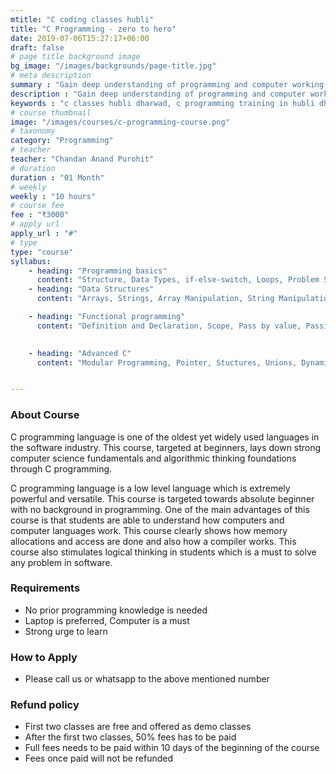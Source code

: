 ```yaml
---
mtitle: "C coding classes hubli"
title: "C Programming - zero to hero"
date: 2019-07-06T15:27:17+06:00
draft: false
# page title background image
bg_image: "/images/backgrounds/page-title.jpg"
# meta description
summary : "Gain deep understanding of programming and computer working through this beginner C Programming course."
description : "Gain deep understanding of programming and computer working through this beginner C Programming course. This course includes hands-on problem solving, logic building, understanding computer internals, game programming and much more. The only live coding class in Hubli."
keywords : "c classes hubli dharwad, c programming training in hubli dharwad, c programming institutes in hubli dharwad, c programming classes in hubli dharwad, c programming course fees in hubli dharwad, c programming training centers in hubli dharwad, c programming training course in hubli dharwad, c programming training institutes in hubli dharwad, c programming training classes in hubli dharwad, c programming coaching classes in hubli dharwad, c programming certification course in hubli dharwad, c programming training and placement in hubli dharwad, classes for c programming course in hubli dharwad, best institute for c programming course in hubli dharwad, c programming course in hubli dharwad with 100% job"
# course thumbnail
image: "/images/courses/c-programming-course.png"
# taxonomy
category: "Programming"
# teacher
teacher: "Chandan Anand Purohit"
# duration
duration : "01 Month"
# weekly
weekly : "10 hours"
# course fee
fee : "₹3000"
# apply url
apply_url : "#"
# type
type: "course"
syllabus:
    - heading: "Programming basics"
      content: "Structure, Data Types, if-else-switch, Loops, Problem Solving"
    - heading: "Data Structures"
      content: "Arrays, Strings, Array Manipulation, String Manipulation, Problem Solving"

    - heading: "Functional programming"
      content: "Definition and Declaration, Scope, Pass by value, Passing Arrays, Return, Problem Solving, Macros"

    
    - heading: "Advanced C"
      content: "Modular Programming, Pointer, Stuctures, Unions, Dynamic Memory, Double Pointers, File Handling"


---
```



### About Course
C programming language is one of the oldest yet widely used languages in the software industry. This course, targeted at beginners, lays down strong computer science fundamentals and algorithmic thinking foundations through C programming.

C programming language is a low level language which is extremely powerful and versatile. This course is targeted towards absolute beginner with no background in programming. One of the main advantages of this course is that students are able to understand how computers and computer languages work. This course clearly shows how memory allocations and access are done and also how a compiler works. This course also stimulates logical thinking in students which is a must to solve any problem in software.
### Requirements
* No prior programming knowledge is needed
* Laptop is preferred, Computer is a must
* Strong urge to learn 


### How to Apply

* Please call us or whatsapp to the above mentioned number


### Refund policy
* First two classes are free and offered as demo classes
* After the first two classes, 50% fees has to be paid
* Full fees needs to be paid within 10 days of the beginning of the course
* Fees once paid will not be refunded
